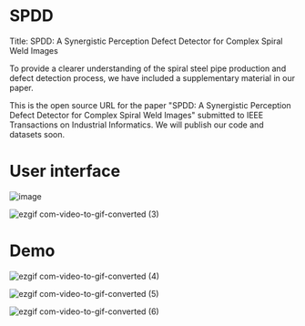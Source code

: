 # SPDD
Title: SPDD: A Synergistic Perception Defect Detector for Complex Spiral Weld Images

To provide a clearer understanding of the spiral steel pipe production and defect detection process, we have included a supplementary material in our paper.


This is the open source URL for the paper "SPDD: A Synergistic Perception Defect Detector for Complex Spiral Weld Images" submitted to IEEE Transactions on Industrial Informatics. 
We will publish our code and datasets soon.





# User interface
![image](https://github.com/cuiwq777/TRDM/assets/154526698/8ba32b78-daa8-4d96-938e-cd9db82515b6)



![ezgif com-video-to-gif-converted (3)](https://github.com/cuiwq777/TRDM/assets/154526698/0a1213c3-5744-46c5-a2a7-6e7302359a0c)



# Demo

![ezgif com-video-to-gif-converted (4)](https://github.com/cuiwq777/TRDM/assets/154526698/2c2e5eab-8e9c-4ffe-943a-fc65c5512635)

![ezgif com-video-to-gif-converted (5)](https://github.com/cuiwq777/TRDM/assets/154526698/d51f12da-204e-4e10-b900-c5e48b4c1940)


![ezgif com-video-to-gif-converted (6)](https://github.com/cuiwq777/TRDM/assets/154526698/78fe3622-5036-425b-8863-e42bdb49b4bf)

